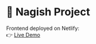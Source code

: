 # 🚀 Nagish Project

Frontend deployed on Netlify:  
👉 [Live Demo](https://nagishapp4297.netlify.app/)
